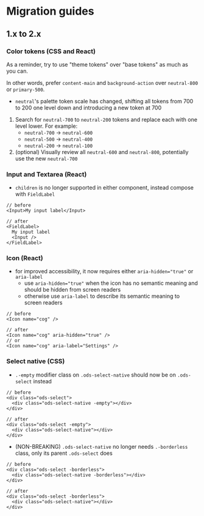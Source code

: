 # Migration guides

## 1.x to 2.x

### Color tokens (CSS and React)

As a reminder, try to use "theme tokens" over "base tokens" as much as you can.

In other words, prefer `content-main` and `background-action` over `neutral-800` or `primary-500`.

- `neutral`'s palette token scale has changed, shifting all tokens from 700 to 200 one level down and introducing a new token at 700

1. Search for `neutral-700` to `neutral-200` tokens and replace each with one level lower. For example:
   - `neutral-700` -> `neutral-600`
   - `neutral-500` -> `neutral-400`
   - `neutral-200` -> `neutral-100`
2. (optional) Visually review all `neutral-600` and `neutral-800`, potentially use the new `neutral-700`

### Input and Textarea (React)

- `children` is no longer supported in either component, instead compose with `FieldLabel`

```tsx
// before
<Input>My input label</Input>

// after
<FieldLabel>
  My input label
  <Input />
</FieldLabel>
```

### Icon (React)

- for improved accessibility, it now requires either `aria-hidden="true"` or `aria-label`
  - use `aria-hidden="true"` when the icon has no semantic meaning and should be hidden from screen readers
  - otherwise use `aria-label` to describe its semantic meaning to screen readers

```tsx
// before
<Icon name="cog" />

// after
<Icon name="cog" aria-hidden="true" />
// or
<Icon name="cog" aria-label="Settings" />
```

### Select native (CSS)

- `.-empty` modifier class on `.ods-select-native` should now be on `.ods-select` instead

```tsx
// before
<div class="ods-select">
  <div class="ods-select-native -empty"></div>
</div>

// after
<div class="ods-select -empty">
  <div class="ods-select-native"></div>
</div>
```

- (NON-BREAKING) `.ods-select-native` no longer needs `.-borderless` class, only its parent `.ods-select` does

```tsx
// before
<div class="ods-select -borderless">
  <div class="ods-select-native -borderless"></div>
</div>

// after
<div class="ods-select -borderless">
  <div class="ods-select-native"></div>
</div>
```
